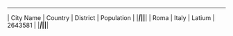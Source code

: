  _____________________________________________ 
| City Name | Country | District | Population |
|___________|_________|__________|____________|
|      Roma |   Italy |   Latium |    2643581 |
|___________|_________|__________|____________|